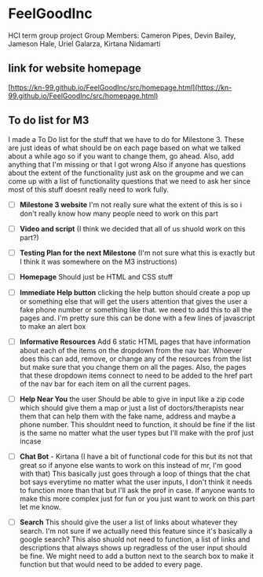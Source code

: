 # FeelGoodInc
HCI term group project
Group Members: Cameron Pipes, Devin Bailey, Jameson Hale, Uriel Galarza, Kirtana Nidamarti

## link for website homepage
[https://kn-99.github.io/FeelGoodInc/src/homepage.html](https://kn-99.github.io/FeelGoodInc/src/homepage.html)

## To do list for M3
I made a To Do list for the stuff that we have to do for Milestone 3. These are just ideas of what should be on each page based on what we talked about a while ago so if you want to change them, go ahead. Also, add anything that I'm missing or that I got wrong
Also if anyone has questions about the extent of the functionality just ask on the groupme and we can come up with a list of functionality questions that we need to ask her since most of this stuff doesnt really need to work fully.

- [ ] **Milestone 3 website**
          I'm not really sure what the extent of this is so i don't really know how many people need to work on this part

- [ ] **Video and script** (I think we decided that all of us shuold work on this part?) 

- [ ] **Testing Plan for the next Milestone** (I'm not sure what this is exactly but I think it was somewhere on the M3 instructions) 

- [ ] **Homepage**
         Should just be HTML and CSS stuff
         
- [ ] **Immediate Help button**
          clicking the help button should create a pop up or something else that will get the users attention that gives the user a fake phone number or something like that. we need to add this to all the pages and. I'm pretty sure this can be done with a few lines of javascript to make an alert box
          
- [ ] **Informative Resources**
          Add 6 static HTML pages that have information about each of the items on the dropdown from the nav bar. Whoever does this can add, remove, or change any of the resources from the list but make sure that you change them on all the pages. Also, the pages that these dropdown items connect to need to be added to the href part of the nav bar for each item on all the current pages. 
          
 
- [ ] **Help Near You**
        the user Should be able to give in input like a zip code which should give them a map or just a list of doctors/therapists near them that can help them with the fake name, address and maybe a phone number. This shouldnt need to function, it should be fine if the list is the same no matter what the user types but I'll make with the prof just incase  

- [ ] **Chat Bot** - Kirtana (I have a bit of functional code for this but its not that great so if anyone else wants to work on this instead of mr, I'm good with that)
        This basically just goes through a loop of things that the chat bot says everytime no matter what the user inputs, I don't think it needs to function more than that but I'll ask the prof in case. If anyone wants to make this more complex just for fun or you just want to work on this part let me know.

- [ ] **Search** 
        This should give the user a list of links about whatever they search. I'm not sure if we actually need this feature since it's basically a google search? This also shuold not need to function, a list of links and descriptions that always shows up  regradless of the user input should be fine. We might need to add a button next to the search box to make it function but that would need to be added to every page.
        
